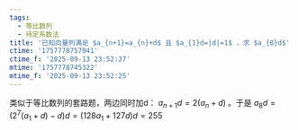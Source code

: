 ```yaml
---
tags:
  - 等比数列
  - 待定系数法
title: '已知向量列满足 $a_{n+1}=a_{n}+d$ 且 $a_{1}d=|d|=1$ ，求 $a_{8}d$'
ctime: '1757778757941'
ctime_f: '2025-09-13 23:52:37'
mtime: '1757778745322'
mtime_f: '2025-09-13 23:52:25'
---
```

类似于等比数列的套路题，两边同时加d： $a_{n+1}d = 2(a_{n}+d)$ 。于是 $a_{8}d = (2^7(a_{1}+d)-d)d = (128a_{1}+127d)d=255$

